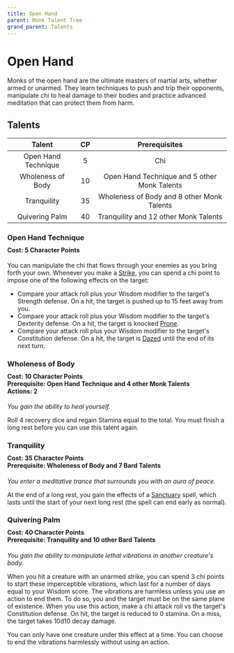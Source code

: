 ```yaml
---
title: Open Hand
parent: Monk Talent Tree
grand_parent: Talents
---
```


# Open Hand
Monks of the open hand are the ultimate masters of martial arts, whether armed or unarmed. They learn techniques to push and trip their opponents, manipulate chi to heal damage to their bodies and practice advanced meditation that can protect them from harm.

## Talents

| Talent | CP | Prerequisites |
|:------:|:--:|:-------------:|
| Open Hand Technique | 5  | Chi |
| Wholeness of Body   | 10 | Open Hand Technique and 5 other Monk Talents |
| Tranquility         | 35 | Wholeness of Body and 8 other Monk Talents |
| Quivering Palm      | 40 | Tranquility and 12 other Monk Talents |

### Open Hand Technique

<div style="margin-top:-10px;"></div>

#### **Cost:** 5 Character Points
You can manipulate the chi that flows through your enemies as you bring forth your own. Whenever you make a [Strike](https://stormchaserroleplaying.com/stormchaserRPG/Combat/Actions/Strike/), you can spend a chi point to impose one of the following effects on the target:
* Compare your attack roll plus your Wisdom modifier to the target's Strength defense. On a hit, the target is pushed up to 15 feet away from you.
* Compare your attack roll plus your Wisdom modifier to the target's Dexterity defense. On a hit, the target is knocked [Prone](https://stormchaserroleplaying.com/stormchaserRPG/Conditions/Prone/).
* Compare your attack roll plus your Wisdom modifier to the target's Constitution defense. On a hit, the target is [Dazed](https://stormchaserroleplaying.com/stormchaserRPG/Conditions/Dazed/) until the end of its next turn.

### Wholeness of Body

<div style="margin-top:-10px;"></div>

#### **Cost:** 10 Character Points<br>**Prerequisite:** Open Hand Technique and 4 other Monk Talents<br>**Actions:** 2
*You gain the ability to heal yourself.*

Roll 4 recovery dice and regain Stamina equal to the total. You must finish a long rest before you can use this talent again.

### Tranquility

<div style="margin-top:-10px;"></div>

#### **Cost:** 35 Character Points<br>**Prerequisite:** Wholeness of Body and 7 Bard Talents
*You enter a meditative trance that surrounds you with an aura of peace.*

At the end of a long rest, you gain the effects of a [Sanctuary]() spell, which lasts until the start of your next long rest (the spell can end early as normal).

### Quivering Palm

<div style="margin-top:-10px;"></div>

#### **Cost:** 40 Character Points<br>**Prerequisite:** Tranquility and 10 other Bard Talents
*You gain the ability to manipulate lethal vibrations in another creature's body.*

When you hit a creature with an unarmed strike, you can spend 3 chi points to start these imperceptible vibrations, which last for a number of days equal to your Wisdom score. The vibrations are harmless unless you use an action to end them. To do so, you and the target must be on the same plane of existence. When you use this action, make a chi attack roll vs the target's Constitution defense. On hit, the target is reduced to 0 stamina. On a miss, the target takes 10d10 decay damage.

You can only have one creature under this effect at a time. You can choose to end the vibrations harmlessly without using an action.
